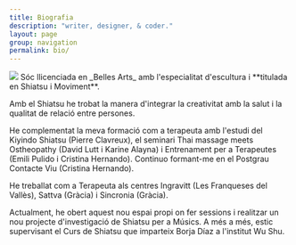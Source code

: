 ```yaml
---
title: Biografia
description: "writer, designer, & coder."
layout: page
group: navigation
permalink: bio/
---
```


<img class="author" src="{{site.cdn}}/nuria-belloc.jpg">
Sóc llicenciada en _Belles Arts_ amb l'especialitat d'escultura i **titulada en Shiatsu i Moviment**.

Amb el Shiatsu he trobat la manera d'integrar la creativitat amb la salut i la qualitat de relació entre persones.

He complementat la meva formació com a terapeuta amb l'estudi del Kiyindo Shiatsu (Pierre Clavreux), el seminari Thai massage meets Ostheopathy (David Lutt i Karine Alayna) i Entrenament per a Terapeutes (Emili Pulido i Cristina Hernando). Continuo formant-me en el Postgrau Contacte Viu (Cristina Hernando).

He treballat com a Terapeuta als centres Ingravitt (Les Franqueses del Vallès), Sattva (Gràcia) i Sincronia (Gràcia).

Actualment, he obert aquest nou espai propi on fer sessions i realitzar un nou projecte d'investigació de Shiatsu per a Músics. A més a més, estic supervisant el Curs de Shiatsu que imparteix Borja Díaz a l'institut Wu Shu.

